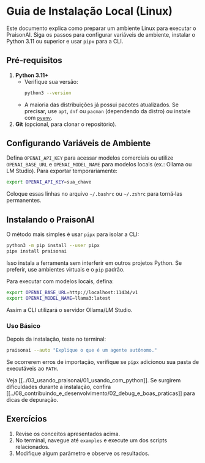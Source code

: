 # Guia de Instalação Local (Linux)

Este documento explica como preparar um ambiente Linux para executar o PraisonAI. Siga os passos para configurar variáveis de ambiente, instalar o Python 3.11 ou superior e usar `pipx` para a CLI.

## Pré‑requisitos

1. **Python 3.11+**
   - Verifique sua versão:
     ```bash
     python3 --version
     ```
   - A maioria das distribuições já possui pacotes atualizados. Se precisar, use `apt`, `dnf` ou `pacman` (dependendo da distro) ou instale com [`pyenv`](https://github.com/pyenv/pyenv).
2. **Git** (opcional, para clonar o repositório).

## Configurando Variáveis de Ambiente

Defina `OPENAI_API_KEY` para acessar modelos comerciais ou utilize `OPENAI_BASE_URL` e `OPENAI_MODEL_NAME` para modelos locais (ex.: Ollama ou LM Studio). Para exportar temporariamente:
```bash
export OPENAI_API_KEY=sua_chave
```
Coloque essas linhas no arquivo `~/.bashrc` ou `~/.zshrc` para torná‑las permanentes.

## Instalando o PraisonAI

O método mais simples é usar `pipx` para isolar a CLI:
```bash
python3 -m pip install --user pipx
pipx install praisonai
```
Isso instala a ferramenta sem interferir em outros projetos Python. Se preferir, use ambientes virtuais e o `pip` padrão.

Para executar com modelos locais, defina:
```bash
export OPENAI_BASE_URL=http://localhost:11434/v1
export OPENAI_MODEL_NAME=llama3:latest
```
Assim a CLI utilizará o servidor Ollama/LM Studio.

### Uso Básico

Depois da instalação, teste no terminal:
```bash
praisonai --auto "Explique o que é um agente autônomo."
```
Se ocorrerem erros de importação, verifique se `pipx` adicionou sua pasta de executáveis ao `PATH`.

Veja [[../03_usando_praisonai/01_usando_com_python]].
Se surgirem dificuldades durante a instalação, confira [[../08_contribuindo_e_desenvolvimento/02_debug_e_boas_praticas]] para dicas de depuração.

## Exercícios

1. Revise os conceitos apresentados acima.
2. No terminal, navegue até `examples` e execute um dos scripts relacionados.
3. Modifique algum parâmetro e observe os resultados.
